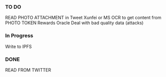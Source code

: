 ### TO DO

READ PHOTO ATTACHMENT in Tweet
Xunfei or MS OCR to get content from PHOTO
TOKEN Rewards
Oracle
Deal with bad quality data (attacks)


### In Progress

Write to IPFS


### DONE

READ FROM TWITTER